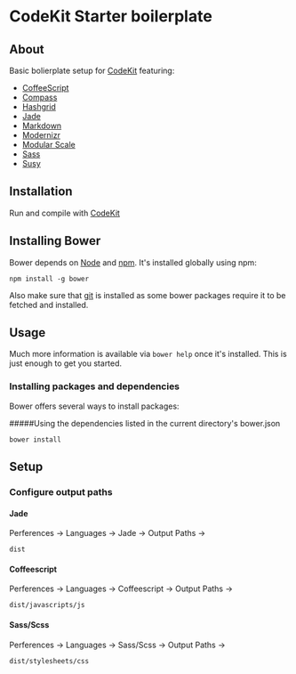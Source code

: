 # CodeKit Starter boilerplate

## About

Basic bolierplate setup for [CodeKit](http://incident57.com/codekit/) featuring:

* [CoffeeScript](http://coffeescript.org/)
* [Compass](http://compass-style.org/)
* [Hashgrid](https://github.com/dotjay/hashgrid)
* [Jade](http://jade-lang/)
* [Markdown](http://daringfireball.net/projects/markdown/)
* [Modernizr](http://modernizr.com/)
* [Modular Scale](https://github.com/Team-Sass/modular-scale/)
* [Sass](http://sass-lang.com/)
* [Susy](http://susy.oddbird.net/)

## Installation

Run and compile with [CodeKit](http://incident57.com/codekit/)

## Installing Bower

Bower depends on [Node](http://nodejs.org/) and [npm](http://npmjs.org/). It's
installed globally using npm:

```
npm install -g bower
```

Also make sure that [git](http://git-scm.com/) is installed as some bower
packages require it to be fetched and installed.


## Usage

Much more information is available via `bower help` once it's installed. This
is just enough to get you started.

### Installing packages and dependencies

Bower offers several ways to install packages:

#####Using the dependencies listed in the current directory's bower.json
```
bower install
```

## Setup

### Configure output paths

#### Jade

Perferences -> Languages -> Jade -> Output Paths -> 

` dist `

#### Coffeescript

Perferences -> Languages -> Coffeescript -> Output Paths -> 

` dist/javascripts/js `

#### Sass/Scss

Perferences -> Languages -> Sass/Scss -> Output Paths -> 

` dist/stylesheets/css `
